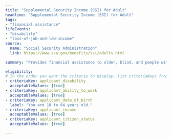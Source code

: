 ```yaml
---
title: "Supplemental Security Income (SSI) for Adult"
headline: "Supplemental Security Income (SSI) for Adult"
tags: 
- "financial assistance"
lifeEvents: 
- "disability"
- "loss-of-job-and-low-income"
source:
  name: "Social Security Administration"
  link: https://www.ssa.gov/benefits/ssi/adults.html

summary: "Provides financial assistance to older, blind, and people with disabilities to help meet basic needs for food, clothing, and shelter."

eligibility:
# In the order you want the criteria to display, list criteriaKeys from the csv here, each followed by a comma-separated list of which values indicate eligibility for that criteria. Wrap individual values in quotes if they have inner commas.
- criteriaKey: applicant_disability
  acceptableValues: [true]
- criteriaKey: applicant_ability_to_work
  acceptableValues: [true]
- criteriaKey: applicant_date_of_birth
  label: "You are 18 to 64 years old."
- criteriaKey: applicant_income
  acceptableValues: [true]
- criteriaKey: applicant_citizen_status
  acceptableValues: [true]

---
```

